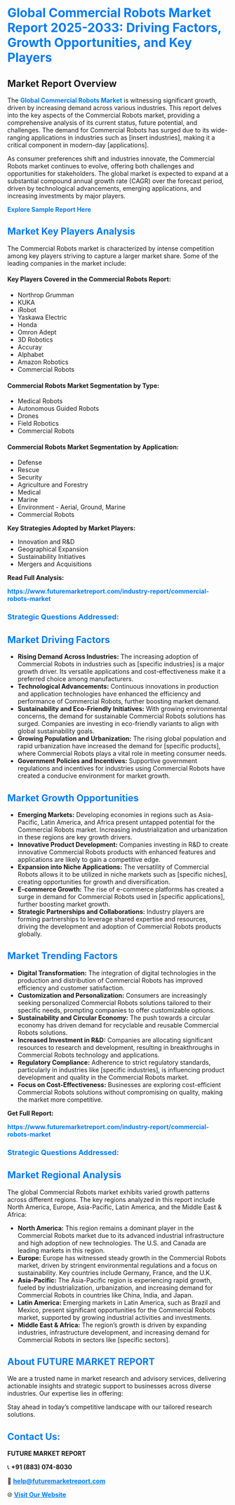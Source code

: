 <h1 style="color: #007BFF;">Global Commercial Robots Market Report 2025-2033: Driving Factors, Growth Opportunities, and Key Players</h1>

<section id="overview">
<h2>Market Report Overview</h2>
<p>The <a href="https://www.futuremarketreport.com/industry-report/commercial-robots-market" style="color: #007BFF; text-decoration: none;"><strong>Global Commercial Robots Market</strong></a> is witnessing significant growth, driven by increasing demand across various industries. This report delves into the key aspects of the Commercial Robots market, providing a comprehensive analysis of its current status, future potential, and challenges. The demand for Commercial Robots has surged due to its wide-ranging applications in industries such as [insert industries], making it a critical component in modern-day [applications].</p>
<p>As consumer preferences shift and industries innovate, the Commercial Robots market continues to evolve, offering both challenges and opportunities for stakeholders. The global market is expected to expand at a substantial compound annual growth rate (CAGR) over the forecast period, driven by technological advancements, emerging applications, and increasing investments by major players.</p>
</section>

<section id="overview">
<p><a href="https://www.futuremarketreport.com/request-sample/reportId=99829" style="color: #007BFF; text-decoration: none;"><strong>Explore Sample Report Here</strong></a></p>
</section>

<section id="key-players">
<h2 style="color: #007BFF;">Market Key Players Analysis</h2>
<p>The Commercial Robots market is characterized by intense competition among key players striving to capture a larger market share. Some of the leading companies in the market include:</p>
<h4>Key Players Covered in the Commercial Robots Report:</h4>
<ul><li>Northrop Grumman</li><li>KUKA</li><li>iRobot</li><li>Yaskawa Electric</li><li>Honda</li><li>Omron Adept</li><li>3D Robotics</li><li>Accuray</li><li>Alphabet</li><li>Amazon Robotics</li><li>Commercial Robots</li></ul>
<h4>Commercial Robots Market Segmentation by Type:</h4>
<ul><li>Medical Robots</li><li>Autonomous Guided Robots</li><li>Drones</li><li>Field Robotics</li><li>Commercial Robots</li></ul>

<h4>Commercial Robots Market Segmentation by Application:</h4>
<ul><li>Defense</li><li>Rescue</li><li>Security</li><li>Agriculture and Forestry</li><li>Medical</li><li>Marine</li><li>Environment - Aerial, Ground, Marine</li><li>Commercial Robots</li></ul>
<p><strong>Key Strategies Adopted by Market Players:</strong></p>
<ul>
<li>Innovation and R&D</li>
<li>Geographical Expansion</li>
<li>Sustainability Initiatives</li>
<li>Mergers and Acquisitions</li>
</ul>
</section>

<section>
<p><strong>Read Full Analysis: </strong></p><a href="https://www.futuremarketreport.com/industry-report/commercial-robots-market" style="color: #007BFF; text-decoration: none;"><strong>https://www.futuremarketreport.com/industry-report/commercial-robots-market</strong></a>
<h3 style="color: #007BFF;">Strategic Questions Addressed:</h3>
</section>

<section id="driving-factors">
<h2 style="color: #007BFF;">Market Driving Factors</h2>
<ul>
<li><strong>Rising Demand Across Industries:</strong> The increasing adoption of Commercial Robots in industries such as [specific industries] is a major growth driver. Its versatile applications and cost-effectiveness make it a preferred choice among manufacturers.</li>
<li><strong>Technological Advancements:</strong> Continuous innovations in production and application technologies have enhanced the efficiency and performance of Commercial Robots, further boosting market demand.</li>
<li><strong>Sustainability and Eco-Friendly Initiatives:</strong> With growing environmental concerns, the demand for sustainable Commercial Robots solutions has surged. Companies are investing in eco-friendly variants to align with global sustainability goals.</li>
<li><strong>Growing Population and Urbanization:</strong> The rising global population and rapid urbanization have increased the demand for [specific products], where Commercial Robots plays a vital role in meeting consumer needs.</li>
<li><strong>Government Policies and Incentives:</strong> Supportive government regulations and incentives for industries using Commercial Robots have created a conducive environment for market growth.</li>
</ul>
</section>

<section id="growth-opportunities">
<h2 style="color: #007BFF;">Market Growth Opportunities</h2>
<ul>
<li><strong>Emerging Markets:</strong> Developing economies in regions such as Asia-Pacific, Latin America, and Africa present untapped potential for the Commercial Robots market. Increasing industrialization and urbanization in these regions are key growth drivers.</li>
<li><strong>Innovative Product Development:</strong> Companies investing in R&D to create innovative Commercial Robots products with enhanced features and applications are likely to gain a competitive edge.</li>
<li><strong>Expansion into Niche Applications:</strong> The versatility of Commercial Robots allows it to be utilized in niche markets such as [specific niches], creating opportunities for growth and diversification.</li>
<li><strong>E-commerce Growth:</strong> The rise of e-commerce platforms has created a surge in demand for Commercial Robots used in [specific applications], further boosting market growth.</li>
<li><strong>Strategic Partnerships and Collaborations:</strong> Industry players are forming partnerships to leverage shared expertise and resources, driving the development and adoption of Commercial Robots products globally.</li>
</ul>
</section>

<section id="trending-factors">
<h2 style="color: #007BFF;">Market Trending Factors</h2>
<ul>
<li><strong>Digital Transformation:</strong> The integration of digital technologies in the production and distribution of Commercial Robots has improved efficiency and customer satisfaction.</li>
<li><strong>Customization and Personalization:</strong> Consumers are increasingly seeking personalized Commercial Robots solutions tailored to their specific needs, prompting companies to offer customizable options.</li>
<li><strong>Sustainability and Circular Economy:</strong> The push towards a circular economy has driven demand for recyclable and reusable Commercial Robots solutions.</li>
<li><strong>Increased Investment in R&D:</strong> Companies are allocating significant resources to research and development, resulting in breakthroughs in Commercial Robots technology and applications.</li>
<li><strong>Regulatory Compliance:</strong> Adherence to strict regulatory standards, particularly in industries like [specific industries], is influencing product development and quality in the Commercial Robots market.</li>
<li><strong>Focus on Cost-Effectiveness:</strong> Businesses are exploring cost-efficient Commercial Robots solutions without compromising on quality, making the market more competitive.</li>
</ul>
</section>

<section>
<p><strong>Get Full Report: </strong></p><a href="https://www.futuremarketreport.com/industry-report/commercial-robots-market" style="color: #007BFF; text-decoration: none;"><strong>https://www.futuremarketreport.com/industry-report/commercial-robots-market</strong></a>
<h3 style="color: #007BFF;">Strategic Questions Addressed:</h3>
</section>


<section id="regional-analysis">
<h2 style="color: #007BFF;">Market Regional Analysis</h2>
<p>The global Commercial Robots market exhibits varied growth patterns across different regions. The key regions analyzed in this report include North America, Europe, Asia-Pacific, Latin America, and the Middle East & Africa:</p>
<ul>
<li><strong>North America:</strong> This region remains a dominant player in the Commercial Robots market due to its advanced industrial infrastructure and high adoption of new technologies. The U.S. and Canada are leading markets in this region.</li>
<li><strong>Europe:</strong> Europe has witnessed steady growth in the Commercial Robots market, driven by stringent environmental regulations and a focus on sustainability. Key countries include Germany, France, and the U.K.</li>
<li><strong>Asia-Pacific:</strong> The Asia-Pacific region is experiencing rapid growth, fueled by industrialization, urbanization, and increasing demand for Commercial Robots in countries like China, India, and Japan.</li>
<li><strong>Latin America:</strong> Emerging markets in Latin America, such as Brazil and Mexico, present significant opportunities for the Commercial Robots market, supported by growing industrial activities and investments.</li>
<li><strong>Middle East & Africa:</strong> The region’s growth is driven by expanding industries, infrastructure development, and increasing demand for Commercial Robots in sectors like [specific sectors].</li>
</ul>
</section>

<footer>
<h2 style="color: #007BFF;">About FUTURE MARKET REPORT</h2>
<p>We are a trusted name in market research and advisory services, delivering actionable insights and strategic support to businesses across diverse industries. Our expertise lies in offering:</p>

<p>Stay ahead in today’s competitive landscape with our tailored research solutions.</p>

<h2 style="color: #007BFF;">Contact Us:</h2>
<p><strong>FUTURE MARKET REPORT</strong></p>
<p>📞 <strong>+91 (883) 074-8030</strong></p>
<p>📧 <strong><a href="mailto:help@futuremarketreport.com" style="color: #007BFF;">help@futuremarketreport.com</a></strong></p>
<p>🌐 <strong><a href="https://www.futuremarketreport.com/" style="color: #007BFF;">Visit Our Website</a></strong></p>
</footer>